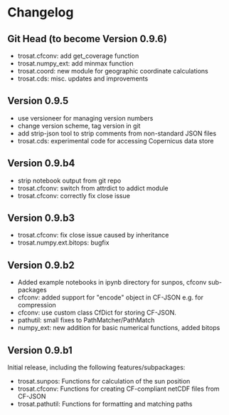 # Changelog

## Git Head (to become Version 0.9.6)
* trosat.cfconv: add get_coverage function
* trosat.numpy_ext: add minmax function
* trosat.coord: new module for geographic coordinate calculations
* trosat.cds: misc. updates and improvements

## Version 0.9.5
* use versioneer for managing version numbers
* change version scheme, tag version in git
* add strip-json tool to strip comments from non-standard JSON files
* trosat.cds: experimental code for accessing Copernicus data store

## Version 0.9.b4
* strip notebook output from git repo
* trosat.cfconv: switch from attrdict to addict module
* trosat.cfconv: correctly fix close issue

## Version 0.9.b3
* trosat.cfconv: fix close issue caused by inheritance
* trosat.numpy.ext.bitops:  bugfix

## Version 0.9.b2
* Added example notebooks in ipynb directory for sunpos, cfconv sub-packages
* cfconv: added support for "encode" object in CF-JSON e.g. for compression
* cfconv: use custom class CfDict for storing CF-JSON.
* pathutil: small fixes to PathMatcher/PathMatch
* numpy_ext: new addition for basic numerical functions, added bitops

## Version 0.9.b1
Initial release, including the following features/subpackages:
* trosat.sunpos: Functions for calculation of the sun position
* trosat.cfconv: Functions for creating CF-compliant netCDF files from CF-JSON
* trosat.pathutil: Functions for formatting and matching paths

